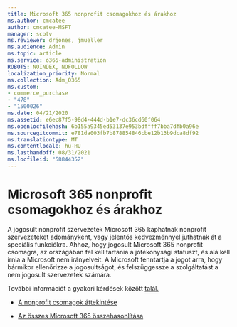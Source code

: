 ```yaml
---
title: Microsoft 365 nonprofit csomagokhoz és árakhoz
ms.author: cmcatee
author: cmcatee-MSFT
manager: scotv
ms.reviewer: drjones, jmueller
ms.audience: Admin
ms.topic: article
ms.service: o365-administration
ROBOTS: NOINDEX, NOFOLLOW
localization_priority: Normal
ms.collection: Adm_O365
ms.custom:
- commerce_purchase
- "478"
- "1500026"
ms.date: 04/21/2020
ms.assetid: e6ec87f5-98d4-444d-b1e7-dc36cd60f064
ms.openlocfilehash: 6b155a9345ed53137e953bdffff7bba7dfb0a96e
ms.sourcegitcommit: e781da003fb7b878854846cbe12b13b9dca8df92
ms.translationtype: MT
ms.contentlocale: hu-HU
ms.lasthandoff: 08/31/2021
ms.locfileid: "58844352"
---
```

# <a name="microsoft-365-for-nonprofit-plans-and-pricing"></a>Microsoft 365 nonprofit csomagokhoz és árakhoz

A jogosult nonprofit szervezetek Microsoft 365 kaphatnak nonprofit szervezeteket adományként, vagy jelentős kedvezménnyel juthatnak át a speciális funkciókra. Ahhoz, hogy jogosult Microsoft 365 nonprofit csomagra, [](https://go.microsoft.com/fwlink/p/?LinkID=330253) az országában fel kell tartania a jótékonysági státuszt, és alá kell írnia a Microsoft nem irányelveit. A Microsoft fenntartja a jogot arra, hogy bármikor ellenőrizze a jogosultságot, és felszüggessze a szolgáltatást a nem jogosult szervezetek számára.
  
További információt a gyakori kérdések között [talál.](https://products.office.com/nonprofit/office-365-nonprofit)
  
- [A nonprofit csomagok áttekintése](https://products.office.com/nonprofit/office-365-nonprofit-plans-and-pricing?tab=1)

- [Az összes Microsoft 365 összehasonlítása](https://products.office.com/business/compare-more-office-365-for-business-plans)